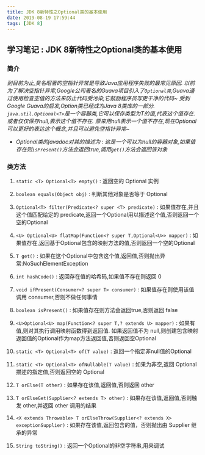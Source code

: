 ```yaml
---
title: JDK 8新特性之Optional类的基本使用
date: 2019-08-19 17:59:44
tags: [JDK 8]
---
```


## 学习笔记 : JDK 8新特性之Optional类的基本使用

### 简介
*到目前为止,臭名昭著的空指针异常是导致Java应用程序失败的最常见原因. 以前为了解决空指针异常,Google公司著名的Guava项目引入了`Optional类`,Guava通过使用检查空值的方法来防止代码受污染,它鼓励程序员写更干净的代码~ 受到Google Guava的启发,Option类已经成为Java 8类库的一部分. `java.util.Optional<T>`是一个容器类,它可以保存类型为T的值,代表这个值存在. 或者仅仅保存null,表示这个值不存在. 原来用null表示一个值不存在,现在Optional可以更好的表达这个概念,并且可以避免空指针异常~*

- *Optional类的javadoc对其的描述为 : 这是一个可以为null的容器对象,如果值存在则`isPresent()`方法会返回true,调用`get()`方法会返回该对象*


### 类方法
1. `static <T> Optional<T> empty()` : 返回空的 Optional 实例

2. `boolean equals(Object obj)` : 判断其他对象是否等于 Optional

3. `Optional<T> filter(Predicate<? super <T> predicate)` : 如果值存在,并且这个值匹配给定的 predicate,返回一个Optional用以描述这个值,否则返回一个空的Optional

4. `<U> Optional<U> flatMap(Function<? super T,Optional<U>> mapper)` : 如果值存在,返回基于Optional包含的映射方法的值,否则返回一个空的Optional

5. `T get()` : 如果在这个Optional中包含这个值,返回值,否则抛出异常:NoSuchElementException

6. `int hashCode()` : 返回存在值的哈希码,如果值不存在则返回 0

7. `void ifPresent(Consumer<? super T> consumer)` : 如果值存在则使用该值调用 consumer,否则不做任何事情

8. `boolean isPresent()` : 如果值存在则方法会返回true,否则返回 false

9. `<U>Optional<U> map(Function<? super T,? extends U> mapper)` : 如果有值,则对其执行调用映射函数得到返回值. 如果返回值不为 null,则创建包含映射返回值的Optional作为map方法返回值,否则返回空Optional

10. `static <T> Optional<T> of(T value)` : 返回一个指定非null值的Optional

11. `static <T> Optional<T> ofNullable(T value)` : 如果为非空,返回 Optional 描述的指定值,否则返回空的 Optional

12. `T orElse(T other)` : 如果存在该值,返回值,否则返回 other

13. `T orElseGet(Supplier<? extends T> other)` : 如果存在该值,返回值,否则触发 other,并返回 other 调用的结果

14. `<X extends Throwable> T orElseThrow(Supplier<? extends X> exceptionSupplier)` : 如果存在该值,返回包含的值，否则抛出由 Supplier 继承的异常

15. `String toString()` : 返回一个Optional的非空字符串,用来调试